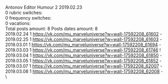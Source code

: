 Antonov	Editor Humour 2 2019.02.23\
0 rubric switches:\
0 frequency switches:\
0 vacations:\
Total posts amount: 8	Posts dates amount: 8\
2019.02.24 1 https://vk.com/mu_marveluniverse?w=wall-17592208_61602 - \
2019.02.25 1 https://vk.com/mu_marveluniverse?w=wall-17592208_61603 - \
2019.03.01 1 https://vk.com/mu_marveluniverse?w=wall-17592208_61694 - \
2019.03.03 1 https://vk.com/mu_marveluniverse?w=wall-17592208_61746 ! \
2019.03.04 1 https://vk.com/mu_marveluniverse?w=wall-17592208_61850 - \
2019.03.05 1 https://vk.com/mu_marveluniverse?w=wall-17592208_61852 - \
2019.03.07 1 https://vk.com/mu_marveluniverse?w=wall-17592208_62007 - \
2019.03.08 1 https://vk.com/mu_marveluniverse?w=wall-17592208_62008 - \
